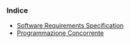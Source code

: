 ### Indice

- [Software Requirements Specification](./Software%20Requirements%20Specification.md)
- [Programmazione Concorrente](./Programmazione%20Concorrente.md)